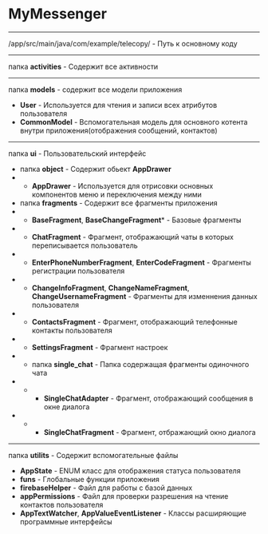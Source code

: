 # MyMessenger
____
/app/src/main/java/com/example/telecopy/ - Путь к основному коду
____
папка **activities** - Содержит все активности
____
папка **models** - содержит все модели приложения
+ **User** - Используется для чтения и записи всех атрибутов пользователя
+ **CommonModel** - Вспомогательная модель для основного котента внутри приложения(отображения сообщений, контактов)
____
папка **ui** - Пользовательский интерфейс
+ папка **object** - Содержит обьект **AppDrawer**
+ + **AppDrawer** - Используется для отрисовки основных компонентов меню и переключения между ними
+ папка **fragments** - Содержит все фрагменты приложения
+ + **BaseFragment**, **BaseChangeFragment*** - Базовые фрагменты
+ + **ChatFragment** - Фрагмент, отображающий чаты в которых переписывается пользователь
+ + **EnterPhoneNumberFragment**, **EnterCodeFragment** - Фрагменты регистрации пользователя
+ + **ChangeInfoFragment**, **ChangeNameFragment**, **ChangeUsernameFragment** - Фрагменты для изменнения данных пользователя
+ + **ContactsFragment** - Фрагмент, отображающий телефонные контакты пользователя
+ + **SettingsFragment** - Фрагмент настроек
+ + папка **single_chat** - Папка содержащая фрагменты одиночного чата
+ + + **SingleChatAdapter** - Фрагмент, отображающий сообщения в окне диалога
+ + + **SingleChatFragment** - Фрагмент, отбражающий окно диалога
____
папка **utilits** - Содержит вспомогательные файлы
+ **AppState** - ENUM класс для отображения статуса пользователя
+ **funs** - Глобальные функции приложения
+ **firebaseHelper** - Файл для работы с базой данных
+ **appPermissions** - Файл для проверки разрешения на чтение контактов пользователя
+ **AppTextWatcher**, **AppValueEventListener**  - Классы расширяющие программные интерфейсы
